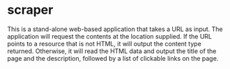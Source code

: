scraper
=======

This is a stand-alone web-based application that takes a URL as input. The application will request the contents at the location supplied. If the URL points to a resource that is not HTML, it will output the content type returned. Otherwise, it will read the HTML data and output the title of the page and the description, followed by a list of clickable links on the page.